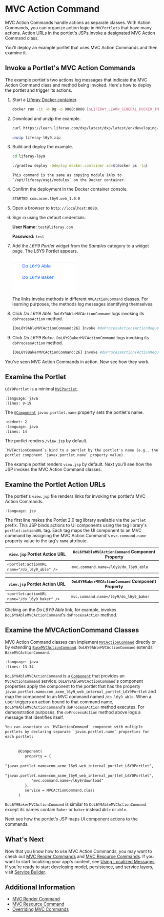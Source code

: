 # MVC Action Command

MVC Action Commands handle actions as separate classes. With Action Commands, you can organize action logic in `MVCPortlet`s that have many actions. Action URLs in the portlet's JSPs invoke a designated MVC Action Command class.

You'll deploy an example portlet that uses MVC Action Commands and then examine it.

## Invoke a Portlet's MVC Action Commands

The example portlet's two actions log messages that indicate the MVC Action Command class and method being invoked. Here's how to deploy the portlet and trigger its actions.

1. Start a [Liferay Docker container](../../../installation-and-upgrades/installing-liferay/using-liferay-docker-images/docker-container-basics.md).

   ```bash
   docker run -it -m 8g -p 8080:8080 [$LIFERAY_LEARN_GENERAL_DOCKER_IMAGE$]
   ```

1. Download and unzip the example.

   ```bash
   curl https://learn.liferay.com/dxp/latest/dxp/latest/en/developing-applications/developing-a-java-web-application/using-mvc/liferay-l6y9.zip -O
   ```

   ```bash
   unzip liferay-l6y9.zip
   ```

1. Build and deploy the example.

    ```bash
    cd liferay-l6y9
    ```

    ```bash
    ./gradlew deploy -Ddeploy.docker.container.id=$(docker ps -lq)
    ```

    ```{note}
    This command is the same as copying module JARs to `/opt/liferay/osgi/modules` on the Docker container.
    ```

1. Confirm the deployment in the Docker container console.

    ```bash
    STARTED com.acme.l6y9.web_1.0.0
    ```

1. Open a browser to `http://localhost:8080`.

1. Sign in using the default credentials:

    **User Name:** `test@liferay.com`

    **Password:** `test`

1. Add the *L6Y9 Portlet* widget from the *Samples* category to a widget page. The L6Y9 Portlet appears.

   ![You've added the L6Y9 Portlet to a page.](./mvc-action-command/images/01.png)

   The links invoke methods in different `MVCActionCommand` classes. For learning purposes, the methods log messages identifying themselves. 

1. Click *Do L6Y9 Able*. `DoL6Y9AbleMVCActionCommand` logs invoking its `doProcessAction` method.

    ```bash
    [DoL6Y9AbleMVCActionCommand:26] Invoke #doProcessAction(ActionRequest, ActionResponse)
    ```

1. Click *Do L6Y9 Baker*. `DoL6Y9BakerMVCActionCommand` logs invoking its `doProcessAction` method.

    ```bash
    [DoL6Y9BakerMVCActionCommand:26] Invoke #doProcessAction(ActionRequest, ActionResponse)
    ```

You've seen MVC Action Commands in action. Now see how they work.

## Examine the Portlet

`L6Y9Portlet` is a minimal [`MVCPortlet`](https://github.com/liferay/liferay-portal/blob/[$LIFERAY_LEARN_PORTAL_GIT_TAG$]/portal-kernel/src/com/liferay/portal/kernel/portlet/bridges/mvc/MVCPortlet.java).

```{literalinclude} ./mvc-action-command/resources/liferay-l6y9.zip/l6y9-web/src/main/java/com/acme/l6y9/web/internal/portlet/L6Y9Portlet.java
:language: java
:lines: 9-19
```

The [`@Component`](https://osgi.org/javadoc/r6/residential/org/osgi/service/component/annotations/Component.html) `javax.portlet.name` property sets the portlet's name.

```{literalinclude} ./mvc-action-command/resources/liferay-l6y9.zip/l6y9-web/src/main/java/com/acme/l6y9/web/internal/portlet/L6Y9Portlet.java
:dedent: 2
:language: java
:lines: 14
```

The portlet renders `/view.jsp` by default.

```{note}
`MVCActionCommand`s bind to a portlet by the portlet's name (e.g., the portlet component `javax.portlet.name` property value).
```

The example portlet renders `view.jsp` by default. Next you'll see how the JSP invokes the MVC Action Command classes.

## Examine the Portlet Action URLs

The portlet's `view.jsp` file renders links for invoking the portlet's MVC Action Commands.

```{literalinclude} ./mvc-action-command/resources/liferay-l6y9.zip/l6y9-web/src/main/resources/META-INF/resources/view.jsp
:language: jsp
```

The first line makes the Portlet 2.0 tag library available via the `portlet` prefix. This JSP binds actions to UI components using the tag library's `portlet:actionURL` tag. Each tag maps the UI component to an MVC command by assigning the MVC Action Command's `mvc.command.name` property value to the tag's `name` attribute.

| `view.jsp` Portlet Action URL | `DoL6Y9AbleMVCActionCommand` Component Property |
| ----------------------------- | ----------------------------------------------- |
| `<portlet:actionURL name="/do_l6y9_able" />` | `mvc.command.name=/l6y9/do_l6y9_able` |

| `view.jsp` Portlet Action URL | `DoL6Y9BakerMVCActionCommand` Component Property |
| ----------------------------- | ----------------------------------------------- |
| `<portlet:actionURL name="/do_l6y9_baker" />` | `mvc.command.name=/l6y9/do_l6y9_baker` |

Clicking on the *Do L6Y9 Able* link, for example, invokes `DoL6Y9AbleMVCActionCommand`'s `doProcessAction` method.

## Examine the MVCActionCommand Classes

MVC Action Command classes can implement [`MVCActionCommand`](https://github.com/liferay/liferay-portal/blob/[$LIFERAY_LEARN_PORTAL_GIT_TAG$]/portal-kernel/src/com/liferay/portal/kernel/portlet/bridges/mvc/MVCActionCommand.java) directly or by extending [`BaseMVCActionCommand`](https://github.com/liferay/liferay-portal/blob/[$LIFERAY_LEARN_PORTAL_GIT_TAG$]/portal-kernel/src/com/liferay/portal/kernel/portlet/bridges/mvc/BaseMVCActionCommand.java). `DoL6Y9AbleMVCActionCommand` extends `BaseMVCActionCommand`.

```{literalinclude} ./mvc-action-command/resources/liferay-l6y9.zip/l6y9-web/src/main/java/com/acme/l6y9/web/internal/portlet/action/DoL6Y9AbleMVCActionCommand.java
:language: java
:lines: 13-34
```

`DoL6Y9AbleMVCActionCommand` is a [`Component`](https://docs.osgi.org/javadoc/osgi.cmpn/7.0.0/org/osgi/service/component/annotations/Component.html) that provides an `MVCActionCommand` service. `DoL6Y9AbleMVCActionCommand`'s component properties apply the component to the portlet that has the property `javax.portlet.name=com_acme_l6y9_web_internal_portlet_L6Y9Portlet` and map the component to an MVC command named `/do_l6y9_able`. When a user triggers an action bound to that command name, `DoL6Y9AbleMVCActionCommand`'s `doProcessAction` method executes. For demonstration purposes, the `doProcessAction` method above logs a message that identifies itself.

```{note}
You can associate an `MVCActionCommand` component with multiple portlets by declaring separate `javax.portlet.name` properties for each portlet:

      
      @Component(
         property = {
            "javax.portlet.name=com_acme_l6y9_web_internal_portlet_L6Y9Portlet",
            "javax.portlet.name=com_acme_l6y9_web_internal_portlet_L6Y0Portlet",
            "mvc.command.name=/l6y9/download"
         },
         service = MVCActionCommand.class
      )
```

`DoL6Y9BakerMVCActionCommand` is similar to `DoL6Y9AbleMVCActionCommand` except its names contain `Baker` or `baker` instead `Able` or `able`.

Next see how the portlet's JSP maps UI component actions to the commands.

## What's Next

Now that you know how to use MVC Action Commands, you may want to check out [MVC Render Commands](./mvc-render-command.md) and [MVC Resource Commands](./mvc-resource-command.md). If you want to start localizing your app's content, see [Using Localized Messages](./using-localized-messages-in-an-mvc-portlet.md). If you're ready to start developing model, persistence, and service layers, visit [Service Builder](../../data-frameworks/service-builder.md).

## Additional Information

* [MVC Render Command](./mvc-render-command.md)
* [MVC Resource Command](./mvc-resource-command.md)
* [Overriding MVC Commands](../../../liferay-internals/extending-liferay/overriding-mvc-commands.md)
